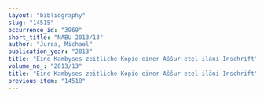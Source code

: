 ```yaml
---
layout: "bibliography"
slug: "14515"
occurrence_id: "3969"
short_title: "NABU 2013/13"
author: "Jursa, Michael"
publication_year: "2013"
title: "Eine Kambyses-zeitliche Kopie einer Aššur-etel-ilāni-Inschrift"
volume_no_: "2013/13"
title: "Eine Kambyses-zeitliche Kopie einer Aššur-etel-ilāni-Inschrift"
previous_item: "14518"
---
```


